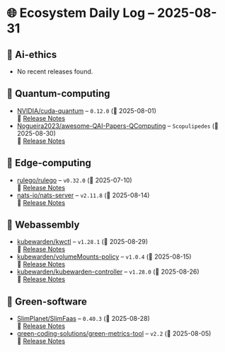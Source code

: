 # 🌐 Ecosystem Daily Log – 2025-08-31

## 🔹 Ai-ethics
- No recent releases found.

## 🔹 Quantum-computing
- [NVIDIA/cuda-quantum](https://github.com/NVIDIA/cuda-quantum/releases/tag/0.12.0) – `0.12.0` (📅 2025-08-01)  
  🔗 [Release Notes](https://github.com/NVIDIA/cuda-quantum/releases/tag/0.12.0)
- [Nogueira2023/awesome-QAI-Papers-QComputing](https://github.com/Nogueira2023/awesome-QAI-Papers-QComputing/releases/tag/Scopulipedes) – `Scopulipedes` (📅 2025-08-30)  
  🔗 [Release Notes](https://github.com/Nogueira2023/awesome-QAI-Papers-QComputing/releases/tag/Scopulipedes)

## 🔹 Edge-computing
- [rulego/rulego](https://github.com/rulego/rulego/releases/tag/v0.32.0) – `v0.32.0` (📅 2025-07-10)  
  🔗 [Release Notes](https://github.com/rulego/rulego/releases/tag/v0.32.0)
- [nats-io/nats-server](https://github.com/nats-io/nats-server/releases/tag/v2.11.8) – `v2.11.8` (📅 2025-08-14)  
  🔗 [Release Notes](https://github.com/nats-io/nats-server/releases/tag/v2.11.8)

## 🔹 Webassembly
- [kubewarden/kwctl](https://github.com/kubewarden/kwctl/releases/tag/v1.28.1) – `v1.28.1` (📅 2025-08-29)  
  🔗 [Release Notes](https://github.com/kubewarden/kwctl/releases/tag/v1.28.1)
- [kubewarden/volumeMounts-policy](https://github.com/kubewarden/volumeMounts-policy/releases/tag/v1.0.4) – `v1.0.4` (📅 2025-08-15)  
  🔗 [Release Notes](https://github.com/kubewarden/volumeMounts-policy/releases/tag/v1.0.4)
- [kubewarden/kubewarden-controller](https://github.com/kubewarden/kubewarden-controller/releases/tag/v1.28.0) – `v1.28.0` (📅 2025-08-26)  
  🔗 [Release Notes](https://github.com/kubewarden/kubewarden-controller/releases/tag/v1.28.0)

## 🔹 Green-software
- [SlimPlanet/SlimFaas](https://github.com/SlimPlanet/SlimFaas/releases/tag/0.40.3) – `0.40.3` (📅 2025-08-28)  
  🔗 [Release Notes](https://github.com/SlimPlanet/SlimFaas/releases/tag/0.40.3)
- [green-coding-solutions/green-metrics-tool](https://github.com/green-coding-solutions/green-metrics-tool/releases/tag/v2.2) – `v2.2` (📅 2025-08-05)  
  🔗 [Release Notes](https://github.com/green-coding-solutions/green-metrics-tool/releases/tag/v2.2)